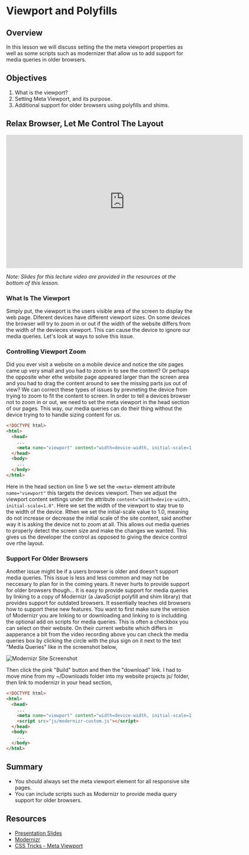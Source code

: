 # Viewport and Polyfills

## Overview

In this lesson we will discuss setting the the meta viewport properties as well as some scripts such as modernizer that allow us to add support for media queries in older browsers.

## Objectives

1. What is the viewport?
1. Setting Meta Viewport, and its purpose.
2. Additional support for older browsers using polyfills and shims.

## Relax Browser, Let Me Control The Layout

<iframe width="640" height="360" src="https://www.youtube.com/embed/videoseries?list=PLj148bJp5wiwFcWOZsmwGE8yaF3dL1jPQ" frameborder="0" allowfullscreen></iframe>

*Note: Slides for this lecture video are provided in the resources at the bottom of this lesson.*

### What Is The Viewport

Simply put, the viewport is the users visible area of the screen to display the web page. Diferent devices have different viewport sizes. On some devices the browser will try to zoom in or out if the width of the website differs from the width of the devieces viewport. This can cause the device to ignore our media queries. Let's look at ways to solve this issue.

### Controlling Viewport Zoom

Did you ever visit a website on a mobile device and notice the site pages came up very small and you had to zoom in to see the content? Or perhaps the opposite wher ethe website page appeared larger than the screen area and you had to drag the content around to see the missing parts jus out of view? We can correct these types of issues by prevneting the device from trying to zoom to fit the content to screen. In order to tell a devices browser not to zoom in or out, we need to set the meta viewport in the head section of our pages. This way, our media queries can do their thing without the device trying to to handle sizing content for us.

```html
<!DOCTYPE html>
<html>
  <head>
    ...
    <meta name="viewport" content="width=device-width, initial-scale=1.0">
  </head>
  <body>
    ...
  </body>
</html>
``` 

Here in the head section on line 5 we set the `<meta>` element attribute `name="viewport"` this targets the devices viewport. Then we adjust the viewport content settings under the attribute `content="width=device-width, initial-scale=1.0"`. Here we set the width of the viewport to stay true to the width of the device. Rthen we set the initial-scale value to 1.0, meaning do not increase or decrease the initial scale of the site content, said another way it is asking the device not to zoom at all. This allows out media queries to properly detect the screen size and make the changes we wanted. This gives us the developer the control as opposed to giving the device control ove rthe layout.

### Support For Older Browsers

Another issue might be if a users browser is older and doesn't support media queries. This issue is less and less common and may not be neccesary to plan for in the coming years. It never hurts to provide support for older browsers though... It is easy to provide support for media queries by linking to a copy of Modernizr (a JavaScript polyfill and shim library) that provides support for outdated browsers. It essentially teaches old browsers how to support these new features. You want to first make sure the version of Modernizr you are linking to or downloading and linking to is includding the optional add on scripts for media queries. This is often a checkbox you can select on their website. On their current website which differs in aapperance a bit from the video recording above you can check the media queries box by clicking the circle with the plus sign on it next to the text "Media Queries" like in the screenshot below,

<img src="http://ironboard-curriculum-content.s3.amazonaws.com/front-end/lab-assets/modernizer.png" alt="Modernizr Site Screenshot">

Then click the pink "Build" button and then the "download" link. I had to move mine from my ~/Downloads folder into my website projects js/ folder, then link to modernizr in your head section,

```html
<!DOCTYPE html>
<html>
  <head>
    ...
    <meta name="viewport" content="width=device-width, initial-scale=1.0">
    <script src="js/modernizr-custom.js"></script>
  </head>
  <body>
    ...
  </body>
</html>
```

## Summary

- You should always set the meta viewport element for all responsive site pages.
- You can include scripts such as Modernizr to provide media query support for older browsers.

## Resources

- [Presentation Slides](https://docs.google.com/presentation/d/1j_i5pGPB5lHbgr4fpdUDheRBv2kAeOk_yhfd1Uc2f3s/edit?usp=sharing)
- [Modernizr](https://modernizr.com/)
- [CSS Tricks - Meta Viewport](https://css-tricks.com/snippets/html/responsive-meta-tag/)

